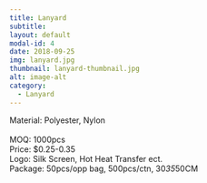 ```yaml
---
title: Lanyard
subtitle: 
layout: default
modal-id: 4
date: 2018-09-25
img: lanyard.jpg
thumbnail: lanyard-thumbnail.jpg
alt: image-alt
category: 
  - Lanyard
---
```


Material: Polyester, Nylon<br>     
MOQ: 1000pcs<br>
Price: $0.25-0.35<br>
Logo: Silk Screen, Hot Heat Transfer ect.<br>
Package: 50pcs/opp bag, 500pcs/ctn, 30*35*50CM<br>